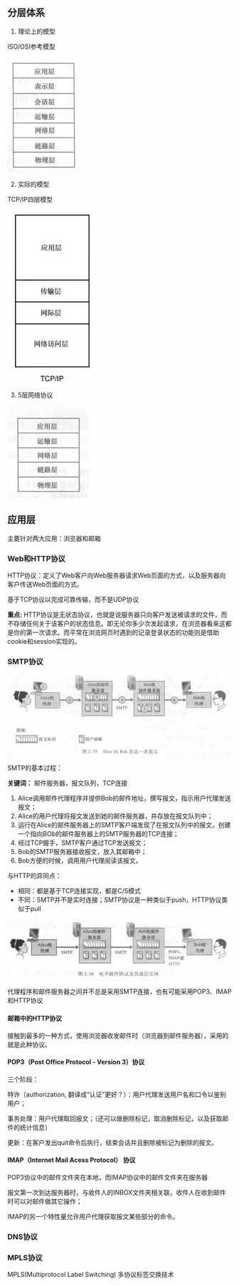 ## 分层体系

1. 理论上的模型

ISO/OSI参考模型

![七层协议](./2021-12-12-07-11-48.png)

2. 实际的模型

TCP/IP四层模型

![TCP/IP协议](./2021-12-12-07-36-43.png)

3. 5层网络协议

![5层网络协议](./2021-12-12-07-39-22.png)


## 应用层

主要针对两大应用：浏览器和邮箱

### Web和HTTP协议
   
HTTP协议：定义了Web客户向Web服务器请求Web页面的方式，以及服务器向客户传送Web页面的方式。

基于TCP协议以完成可靠传输，而不是UDP协议

**重点:** HTTP协议是无状态协议，也就是说服务器只向客户发送被请求的文件，而不存储任何关于该客户的状态信息。即无论你多少次发起请求，在浏览器看来这都是你的第一次请求。而平常在浏览网页时遇到的记录登录状态的功能则是借助cookie和session实现的。

### SMTP协议

![SMTP协议](./2021-12-12-19-31-20.png)

SMTP的基本过程：

**关键词：** 邮件服务器，报文队列，TCP连接

1. Alice调用邮件代理程序并提供Bob的邮件地址，撰写报文，指示用户代理发送报文；
2. Alice的用户代理将报文发送到她的邮件服务器，并存放在报文队列中；
3. 运行在Alice的邮件服务器上的SMTP客户端发现了在报文队列中的报文，创建一个指向BOb的邮件服务器上的SMTP服务器的TCP连接；
4. 经过TCP握手，SMTP客户通过TCP发送报文；
5. Bob的SMTP服务器接收报文，放入其邮箱中；
6. Bob方便的时候，调用用户代理阅读该报文。

与HTTP的异同点：

+ 相同：都是基于TCP连接实现，都是C/S模式
+ 不同：SMTP并不是实时连接；SMTP协议是一种类似于push，HTTP协议类似于pull


![电子邮件协议及其通信实体](./2021-12-12-20-46-13.png)

代理程序和邮件服务器之间并不总是采用SMTP连接，也有可能采用POP3、IMAP和HTTP协议

#### 邮箱中的HTTP协议

接触到最多的一种方式，使用浏览器收发邮件时（浏览器到邮件服务器），采用的就是此种协议。

#### POP3（Post Office Protocol - Version 3）协议

三个阶段：

特许（authorization, 翻译成“认证”更好？）：用户代理发送用户名和口令以鉴别用户；

事务处理：用户代理取回报文；（还可以做删除标记，取消删除标记，以及获取邮件的统计信息）

更新：在客户发出quit命令后执行，结束会话并且删除被标记为删除的报文。

#### IMAP（Internet Mail Acess Protocol） 协议

POP3协议中的邮件文件夹在本地，而IMAP协议中的邮件文件夹在服务器

报文第一次到达服务器时，与收件人的INBOX文件夹相关联，收件人在收到邮件时可以对邮件做其它操作；

IMAP的另一个特性量允许用户代理获取报文某些部分的命令。

### DNS协议






### MPLS协议
MPLS(Multiprotocol Label Switching) 多协议标签交换技术